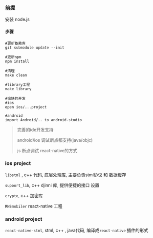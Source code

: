 ### 前提
安装 node.js


#### 步骤
```
#更新依赖库
git submodule update --init

#更新npm
npm install

#清理
make clean

#library工程
make library

#愉快的开发
#ios
open ios/...project

#android
import Android/.. to android-studio

```


> 完善的ide开发支持
> 
> android/ios 调试断点都支持(java/objc)
> 
> js 断点调试 react-native的方式


### ios project
`libstml` , c++ 代码, 底层处理库, 主要负责stml协议 和 数据缓存

`supoort_lib`, c++ djinni 库, 提供便捷的接口 设置

`crypto`, c++ 加密库

`RNSmobiler` react-native 工程

### android project

`react-native-stml`, stml, c++ , java代码, 编译成`react-native` 插件的形式

